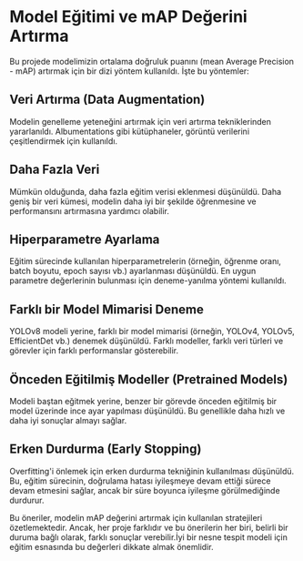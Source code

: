 


# Model Eğitimi ve mAP Değerini Artırma
Bu projede modelimizin ortalama doğruluk puanını (mean Average Precision - mAP) artırmak için bir dizi yöntem kullanıldı. İşte bu yöntemler:

## Veri Artırma (Data Augmentation)
Modelin genelleme yeteneğini artırmak için veri artırma tekniklerinden yararlanıldı. Albumentations gibi kütüphaneler, görüntü verilerini çeşitlendirmek için kullanıldı.

## Daha Fazla Veri
Mümkün olduğunda, daha fazla eğitim verisi eklenmesi düşünüldü. Daha geniş bir veri kümesi, modelin daha iyi bir şekilde öğrenmesine ve performansını artırmasına yardımcı olabilir.

## Hiperparametre Ayarlama
Eğitim sürecinde kullanılan hiperparametrelerin (örneğin, öğrenme oranı, batch boyutu, epoch sayısı vb.) ayarlanması düşünüldü. En uygun parametre değerlerinin bulunması için deneme-yanılma yöntemi kullanıldı.

## Farklı bir Model Mimarisi Deneme
YOLOv8 modeli yerine, farklı bir model mimarisi (örneğin, YOLOv4, YOLOv5, EfficientDet vb.) denemek düşünüldü. Farklı modeller, farklı veri türleri ve görevler için farklı performanslar gösterebilir.

## Önceden Eğitilmiş Modeller (Pretrained Models)
Modeli baştan eğitmek yerine, benzer bir görevde önceden eğitilmiş bir model üzerinde ince ayar yapılması düşünüldü. Bu genellikle daha hızlı ve daha iyi sonuçlar almayı sağlar.

## Erken Durdurma (Early Stopping)
Overfitting'i önlemek için erken durdurma tekniğinin kullanılması düşünüldü. Bu, eğitim sürecinin, doğrulama hatası iyileşmeye devam ettiği sürece devam etmesini sağlar, ancak bir süre boyunca iyileşme görülmediğinde durdurur.

Bu öneriler, modelin mAP değerini artırmak için kullanılan stratejileri özetlemektedir. Ancak, her proje farklıdır ve bu önerilerin her biri, belirli bir duruma bağlı olarak, farklı sonuçlar verebilir.İyi bir nesne tespit modeli için eğitim esnasında bu değerleri dikkate almak önemlidir.
